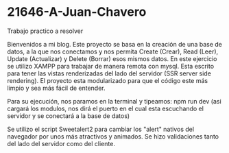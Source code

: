 # 21646-A-Juan-Chavero
Trabajo practico a resolver

Bienvenidos a mi blog. Este proyecto se basa en la creación de una base de datos, a la que nos conectamos
y nos permita Create (Crear), Read (Leer), Update (Actualizar) y Delete (Borrar) esos mismos datos.
En este ejercicio se utilizo XAMPP para trabajar de manera remota con mysql.
Esta escrito para tener las vistas renderizadas del lado del servidor (SSR server side rendering).
El proyecto esta modularizado para que el código este más limpio y sea más fácil de entender.

Para su ejecución, nos paramos en la terminal y tipeamos:
	npm run dev (asi cargará los modulos, nos dirá el puerto en el cual esta escuchando el servidor y
		    se conectará a la base de datos)

Se utilizo el script Sweetalert2 para cambiar los "alert" nativos del navegador por unos más atractivos
y animados.
Se hizo validaciones tanto del lado del servidor como del cliente.


